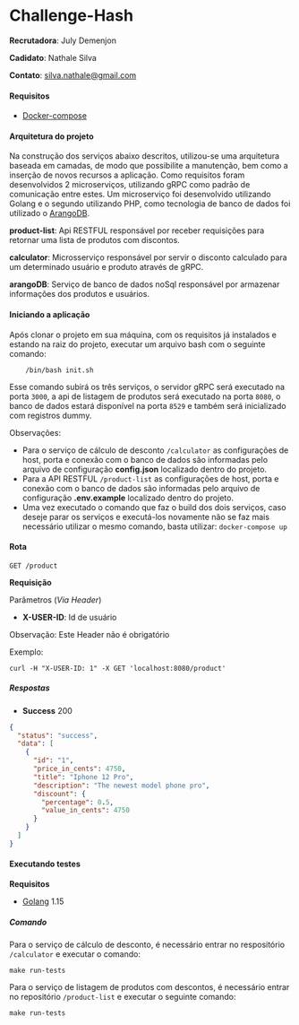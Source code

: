 # Challenge-Hash

**Recrutadora**: July Demenjon

**Cadidato**: Nathale Silva

**Contato**: silva.nathale@gmail.com

#### Requisitos

* [Docker-compose](https://docs.docker.com/compose/install/)

#### Arquitetura do projeto

Na construção dos serviços abaixo descritos, utilizou-se uma arquitetura baseada em camadas, de modo que possibilite a manutenção, bem como a inserção de novos recursos a aplicação. 
Como requisitos foram desenvolvidos 2 microserviços, utilizando gRPC como padrão de comunicação entre estes. 
Um microserviço foi desenvolvido utilizando Golang e o segundo utilizando PHP, como tecnologia de banco de dados foi utilizado o [ArangoDB](https://www.arangodb.com).

**product-list**: Api RESTFUL responsável por receber requisições para retornar uma lista de produtos com discontos.

**calculator**: Microsserviço responsável por servir o disconto calculado para um determinado usuário e produto através
de gRPC.

**arangoDB**: Serviço de banco de dados noSql responsável por armazenar informações dos produtos e usuários.


#### Iniciando a aplicação

Após clonar o projeto em sua máquina, com os requisitos já instalados e estando na raiz do projeto, executar um arquivo
bash com o seguinte comando:

```shell script
    /bin/bash init.sh
```

Esse comando subirá os três serviços, o servidor gRPC será executado na porta ```3000```, a api de listagem de produtos
será executado na porta ```8080```, o banco de dados estará disponível na porta ```8529``` e também será inicializado
com registros dummy.

Observações:

* Para o serviço de cálculo de desconto ```/calculator``` as configurações de host, porta e conexão com o banco de dados
  são informadas pelo arquivo de configuração **config.json** localizado dentro do projeto.
* Para a API RESTFUL ```/product-list``` as configurações de host, porta e conexão com o banco de dados são informadas pelo arquivo de
  configuração **.env.example** localizado dentro do projeto.
* Uma vez executado o comando que faz o build dos dois serviços, caso deseje parar os serviços e 
  executá-los novamente não se faz mais necessário utilizar o mesmo comando, basta utilizar: ```docker-compose up ```

#### Rota

```GET /product```

**Requisição**

Parâmetros (*Via Header*)

* **X-USER-ID**: Id de usuário

Observação: Este Header não é obrigatório

Exemplo:

```curl -H "X-USER-ID: 1" -X GET 'localhost:8080/product'```

##### Respostas

+ **Success** 200

```json
{
  "status": "success",
  "data": [
    {
      "id": "1",
      "price_in_cents": 4750,
      "title": "Iphone 12 Pro",
      "description": "The newest model phone pro",
      "discount": {
        "percentage": 0.5,
        "value_in_cents": 4750
      }
    }
  ]
} 
```

#### Executando testes

**Requisitos**

* [Golang](https://golang.org/doc/install) 1.15

##### Comando

Para o serviço de cálculo de desconto, é necessário entrar no respositório ```/calculator``` e executar o comando:

```make run-tests```

Para o serviço de listagem de produtos com descontos, é necessário entrar no repositório ```/product-list``` e executar o seguinte comando:

```make run-tests```